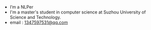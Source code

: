 - I’m a NLPer
- I'm a master's student in computer science at Suzhou University of Science and Technology.
- email : 1347597531@qq.com 
<!---
EEEasonlove/EEEasonlove is a ✨ special ✨ repository because its `README.md` (this file) appears on your GitHub profile.
You can click the Preview link to take a look at your changes.
--->
